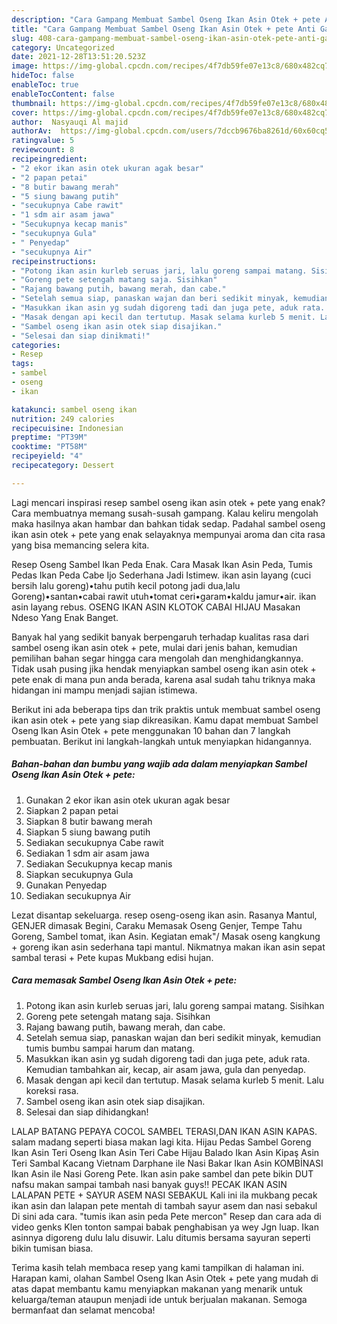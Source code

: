 ```yaml
---
description: "Cara Gampang Membuat Sambel Oseng Ikan Asin Otek + pete Anti Gagal"
title: "Cara Gampang Membuat Sambel Oseng Ikan Asin Otek + pete Anti Gagal"
slug: 408-cara-gampang-membuat-sambel-oseng-ikan-asin-otek-pete-anti-gagal
category: Uncategorized
date: 2021-12-28T13:51:20.523Z
image: https://img-global.cpcdn.com/recipes/4f7db59fe07e13c8/680x482cq70/sambel-oseng-ikan-asin-otek-pete-foto-resep-utama.jpg
hideToc: false
enableToc: true
enableTocContent: false
thumbnail: https://img-global.cpcdn.com/recipes/4f7db59fe07e13c8/680x482cq70/sambel-oseng-ikan-asin-otek-pete-foto-resep-utama.jpg
cover: https://img-global.cpcdn.com/recipes/4f7db59fe07e13c8/680x482cq70/sambel-oseng-ikan-asin-otek-pete-foto-resep-utama.jpg
author:  Nasyauqi Al majid
authorAv:  https://img-global.cpcdn.com/users/7dccb9676ba8261d/60x60cq50/avatar.jpg
ratingvalue: 5
reviewcount: 8
recipeingredient:
- "2 ekor ikan asin otek ukuran agak besar"
- "2 papan petai"
- "8 butir bawang merah"
- "5 siung bawang putih"
- "secukupnya Cabe rawit"
- "1 sdm air asam jawa"
- "Secukupnya kecap manis"
- "secukupnya Gula"
- " Penyedap"
- "secukupnya Air"
recipeinstructions:
- "Potong ikan asin kurleb seruas jari, lalu goreng sampai matang. Sisihkan"
- "Goreng pete setengah matang saja. Sisihkan"
- "Rajang bawang putih, bawang merah, dan cabe."
- "Setelah semua siap, panaskan wajan dan beri sedikit minyak, kemudian tumis bumbu sampai harum dan matang."
- "Masukkan ikan asin yg sudah digoreng tadi dan juga pete, aduk rata. Kemudian tambahkan air, kecap, air asam jawa, gula dan penyedap."
- "Masak dengan api kecil dan tertutup. Masak selama kurleb 5 menit. Lalu koreksi rasa."
- "Sambel oseng ikan asin otek siap disajikan."
- "Selesai dan siap dinikmati!"
categories:
- Resep
tags:
- sambel
- oseng
- ikan

katakunci: sambel oseng ikan 
nutrition: 249 calories
recipecuisine: Indonesian
preptime: "PT39M"
cooktime: "PT58M"
recipeyield: "4"
recipecategory: Dessert

---
```



Lagi mencari inspirasi resep sambel oseng ikan asin otek + pete yang enak? Cara membuatnya memang susah-susah gampang. Kalau keliru mengolah maka hasilnya akan hambar dan bahkan tidak sedap. Padahal sambel oseng ikan asin otek + pete yang enak selayaknya mempunyai aroma dan cita rasa yang bisa memancing selera kita.


Resep Oseng Sambel Ikan Peda Enak. Cara Masak Ikan Asin Peda, Tumis Pedas Ikan Peda Cabe Ijo Sederhana Jadi Istimew. ikan asin layang (cuci bersih lalu goreng)•tahu putih kecil potong jadi dua,lalu Goreng)•santan•cabai rawit utuh•tomat ceri•garam•kaldu jamur•air. ikan asin layang rebus. OSENG IKAN ASIN KLOTOK CABAI HIJAU Masakan Ndeso Yang Enak Banget.

Banyak hal yang sedikit banyak berpengaruh terhadap kualitas rasa dari sambel oseng ikan asin otek + pete, mulai dari jenis bahan, kemudian pemilihan bahan segar hingga cara mengolah dan menghidangkannya. Tidak usah pusing jika hendak menyiapkan sambel oseng ikan asin otek + pete enak di mana pun anda berada, karena asal sudah tahu triknya maka hidangan ini mampu menjadi sajian istimewa.


Berikut ini ada beberapa tips dan trik praktis untuk membuat sambel oseng ikan asin otek + pete yang siap dikreasikan. Kamu dapat membuat Sambel Oseng Ikan Asin Otek + pete menggunakan 10 bahan dan 7 langkah pembuatan. Berikut ini langkah-langkah untuk menyiapkan hidangannya.

<!--inarticleads1-->

##### Bahan-bahan dan bumbu yang wajib ada dalam menyiapkan Sambel Oseng Ikan Asin Otek + pete:

1. Gunakan 2 ekor ikan asin otek ukuran agak besar
1. Siapkan 2 papan petai
1. Siapkan 8 butir bawang merah
1. Siapkan 5 siung bawang putih
1. Sediakan secukupnya Cabe rawit
1. Sediakan 1 sdm air asam jawa
1. Sediakan Secukupnya kecap manis
1. Siapkan secukupnya Gula
1. Gunakan  Penyedap
1. Sediakan secukupnya Air


Lezat disantap sekeluarga. resep oseng-oseng ikan asin. Rasanya Mantul, GENJER dimasak Begini, Caraku Memasak Oseng Genjer, Tempe Tahu Goreng, Sambel tomat, ikan Asin. Kegiatan emak&#34;/ Masak oseng kangkung + goreng ikan asin sederhana tapi mantul. Nikmatnya makan ikan asin sepat sambal terasi + Pete kupas Mukbang edisi hujan. 

<!--inarticleads2-->

##### Cara memasak Sambel Oseng Ikan Asin Otek + pete:

1. Potong ikan asin kurleb seruas jari, lalu goreng sampai matang. Sisihkan
1. Goreng pete setengah matang saja. Sisihkan
1. Rajang bawang putih, bawang merah, dan cabe.
1. Setelah semua siap, panaskan wajan dan beri sedikit minyak, kemudian tumis bumbu sampai harum dan matang.
1. Masukkan ikan asin yg sudah digoreng tadi dan juga pete, aduk rata. Kemudian tambahkan air, kecap, air asam jawa, gula dan penyedap.
1. Masak dengan api kecil dan tertutup. Masak selama kurleb 5 menit. Lalu koreksi rasa.
1. Sambel oseng ikan asin otek siap disajikan.
1. Selesai dan siap dihidangkan!

LALAP BATANG PEPAYA COCOL SAMBEL TERASI,DAN IKAN ASIN KAPAS. salam madang seperti biasa makan lagi kita. Hijau Pedas Sambel Goreng Ikan Asin Teri Oseng Ikan Asin Teri Cabe Hijau Balado Ikan Asin Kipaş Asin Teri Sambal Kacang Vietnam Darphane ile Nasi Bakar Ikan Asin KOMBİNASI Ikan Asin ile Nasi Goreng Pete. Ikan asin pake sambel dan pete bikin DUT nafsu makan sampai tambah nasi banyak guys‼ PECAK IKAN ASIN LALAPAN PETE + SAYUR ASEM NASI SEBAKUL Kali ini ila mukbang pecak ikan asin dan lalapan pete mentah di tambah sayur asem dan nasi sebakul Di sini ada cara. &#34;tumis ikan asin peda Pete mercon&#34; Resep dan cara ada di video genks Klen tonton sampai babak penghabisan ya wey Jgn luap. Ikan asinnya digoreng dulu lalu disuwir. Lalu ditumis bersama sayuran seperti bikin tumisan biasa. 

Terima kasih telah membaca resep yang kami tampilkan di halaman ini. Harapan kami, olahan Sambel Oseng Ikan Asin Otek + pete yang mudah di atas dapat membantu kamu menyiapkan makanan yang menarik untuk keluarga/teman ataupun menjadi ide untuk berjualan makanan. Semoga bermanfaat dan selamat mencoba!
